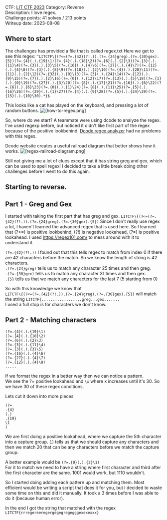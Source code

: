CTF: [LIT CTF 2023](https://ctftime.org/event/2052) 
Category: Reverse  
Description: I love regex.  
Challenge points: 41 solves / 213 points  
Writeup date: 2023-08-08  

## Where to start

The challenges has provided a file that is called regex.txt
Here we get to see this regex:
```^LITCTF\{(?<=(?=.{42}(?!.)).(?=.{24}greg).(?=.{30}gex).{5})(?=.{4}(.).{19}\1)(?=.{4}(.).{18}\2)(?=.{6}(.).{2}\3)(?=.{3}(.).{11}\4)(?=.{3}(.).{3}\5)(?=.{16}(.).{4}\6)(?=.{27}(.).{4}\7)(?=.{12}(.).{4}\8)(?=.{3}(.).{8}\9)(?=.{18}(.).{2}\10)(?=.{4}(.).{20}\11)(?=.{11}(.).{2}\12)(?=.{32}(.).{0}\13)(?=.{3}(.).{24}\14)(?=.{12}(.).{9}\15)(?=.{7}(.).{2}\16)(?=.{0}(.).{12}\17)(?=.{13}(.).{5}\18)(?=.{1}(.).{0}\19)(?=.{27}(.).{3}\20)(?=.{8}(.).{17}\21)(?=.{16}(.).{6}\22)(?=.{6}(.).{6}\23)(?=.{0}(.).{1}\24)(?=.{8}(.).{11}\25)(?=.{5}(.).{16}\26)(?=.{29}(.).{1}\27)(?=.{4}(.).{9}\28)(?=.{5}(.).{24}\29)(?=.{15}(.).{10}\30).*}$```

This looks like a cat has played on the keyboard, and pressing a lot of random buttons.
![[how-to-regex.png]](https://github.com/Norske-Nokkelsnikere/writeups/blob/main/2023/LIT%202023/Web/iloveregex/how-to-regex.png?raw=true)

So, where do we start? A teammate were using dcode to analyze the regex. I've used regexp before, but noticed it didn't like first part of the regex because of the positive lookbehind. [Dcode regex analyzer](https://www.dcode.fr/regular-expression-analyser) had no problems with this regex.

Dcode website creates a useful railroad diagram that better shows how it works.
![[regex-railroad-diagram.png]](https://github.com/Norske-Nokkelsnikere/writeups/blob/main/2023/LIT%202023/Web/iloveregex/regex-railroad-diagram.png?raw=true)

Still not giving me a lot of clues except that it has string greg and gex, which can be used to spell regex! I decided to take a little break doing other challenges before I went to do this again. 

## Starting to reverse.

## Part 1 - Greg and Gex
I started with taking the first part that has greg and gex. 
``LITCTF\{(?<=(?=.{42}(?!.)).(?=.{24}greg).(?=.{30}gex).{5})``
Since I don't really use regex a lot, I haven't learned the advanced regex that is used here.
So I learned that (?<=) is positive lookbehind, (?!) is negative lookahead, (?=) is positive lookahead. I used https://regex101.com/ to mess around with it to understand it.


``(?=.{42}(?!.))`` I found out that this tells regex to match from index 0 if there are 42 characters before the match. So we know the length of string is 42 characters.  
``.(?=.{24}greg)`` tells us to match any character 25 times and then greg.  
``.(?=.{30}gex)`` tells us to match any character 31 times and then gex.  
``.{5}`` tells us that we match any characters for the last 7 (5 starting from 0)  

So with this knowledge we know that  
``LITCTF\{(?<=(?=.{42}(?!.)).(?=.{24}greg).(?=.{30}gex).{5})`` will match the string ``LITCTF{..................greg...gex.......``  
I used a full stop is for characters we don't know.

## Part 2 - Matching characters

```
(?=.{4}(.).{19}\1)
(?=.{4}(.).{18}\2)
(?=.{6}(.).{2}\3)
(?=.{3}(.).{11}\4)
(?=.{3}(.).{3}\5)
(?=.{16}(.).{4}\6)
(?=.{27}(.).{4}\7)
(?=.{12}(.).{4}\8)
.....
```
If we format the regex in a better way then we can notice a pattern.  
We see the ?= positive lookahead and ``\x`` where x increases until it's 30. So we have 30 of these regex conditions. 

Lets cut it down into more pieces
```
(?=
.{4}
(.)
.{19}
\1
)
```
We are first doing a positive lookahead, where we capture the 5th character into a capture group. (.) tells us that we should capture any characters and then we match 20 that can be any characters before we match the capture group.  

A better example would be ``(?=.{0}(.).{2}\1)``  
For it to match we need to have a string where first character and third after the first character are the same. 1001 would work, but 1110 wouldn't.  

So I started doing adding each pattern up and matching them. Most efficient would be writing a script that does it for you, but I decided to waste some time on this and did it manually. It took a 3 times before I was able to do it (because human error).

In the end I got the string that matched with the regex  
``LITCTF{rrregereeregergegegregegggexexexxx}``  
